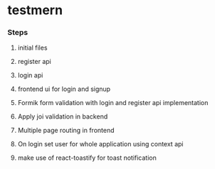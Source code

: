 # testmern

### Steps

1. initial files

2. register api

3. login api

4. frontend ui for login and signup

5. Formik form validation with login and register api implementation

6. Apply joi validation in backend

7. Multiple page routing in frontend

8. On login set user for whole application using context api

9. make use of react-toastify for toast notification
